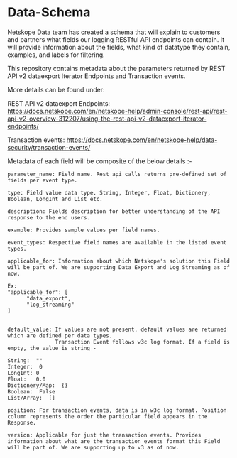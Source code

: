 # Data-Schema

Netskope Data team has created a schema that will explain to customers and partners what fields our logging RESTful API endpoints can contain. It will provide information about the fields, what kind of datatype they contain, examples, and labels for filtering. 

This repository contains metadata about the parameters returned by REST API v2 dataexport Iterator Endpoints and Transaction events.

More details can be found under:

REST API v2 dataexport Endpoints:
https://docs.netskope.com/en/netskope-help/admin-console/rest-api/rest-api-v2-overview-312207/using-the-rest-api-v2-dataexport-iterator-endpoints/

Transaction events:
https://docs.netskope.com/en/netskope-help/data-security/transaction-events/


Metadata of each field will be composite of the below details :-

```
parameter_name: Field name. Rest api calls returns pre-defined set of fields per event type. 

type: Field value data type. String, Integer, Float, Dictionery, Boolean, LongInt and List etc.

description: Fields description for better understanding of the API response to the end users.

example: Provides sample values per field names. 

event_types: Respective field names are available in the listed event types.

applicable_for: Information about which Netskope's solution this Field will be part of. We are supporting Data Export and Log Streaming as of now.    

Ex:
"applicable_for": [
      "data_export",
      "log_streaming"
]   
 
  
default_value: If values are not present, default values are returned which are defined per data types. 
               Transaction Event follows w3c log format. If a field is empty, the value is string -

String:  ""
Integer:  0
LongInt: 0
Float:   0.0
Dictionery/Map:  {}
Boolean:  False
List/Array:  []

position: For transaction events, data is in w3c log format. Position column represents the order the particular field appears in the Response.

version: Applicable for just the transaction events. Provides information about what are the transaction events format this Field will be part of. We are supporting up to v3 as of now.   
```
